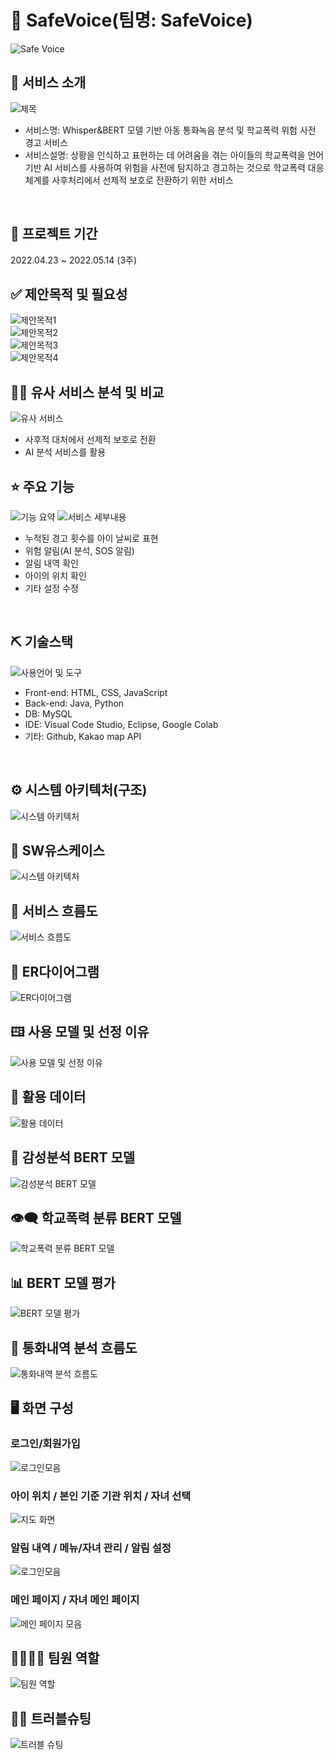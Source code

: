 # 📎 SafeVoice(팀명: SafeVoice)
![Safe Voice](https://github.com/user-attachments/assets/66e5170a-eb2b-499d-8101-228b12286e46)


## 👀 서비스 소개
![제목](./산출문서/PPT_Images/제목.png)
* 서비스명:  Whisper&BERT 모델 기반 아동 통화녹음 분석 및 학교폭력 위험 사전 경고 서비스
* 서비스설명: 상황을 인식하고 표현하는 데 어려움을 겪는 아이들의 학교폭력을 언어 기반 AI 서비스를 사용하여 위험을 사전에 탐지하고 경고하는 것으로 학교폭력 대응 체계를 사후처리에서 선제적 보호로 전환하기 위한 서비스 
<br>

## 📅 프로젝트 기간
2022.04.23 ~ 2022.05.14 (3주)
<br>

## ✅ 제안목적 및 필요성
![제안목적1](./산출문서/PPT_Images/제안목적1.png)
<br>
![제안목적2](./산출문서/PPT_Images/제안목적2.png)
<br>
![제안목적3](./산출문서/PPT_Images/제안목적3.png)
<br>
![제안목적4](./산출문서/PPT_Images/제안목적4.png)
<br>

## 🐕‍🦺 유사 서비스 분석 및 비교
![유사 서비스](./산출문서/PPT_Images/유사서비스_분석_및_비교.png)
* 사후적 대처에서 선제적 보호로 전환
* AI 분석 서비스를 활용

## ⭐ 주요 기능
![기능 요약](./산출문서/PPT_Images/기능_요약.png)
![서비스 세부내용](./산출문서/PPT_Images/서비스_세부내용.png)
* 누적된 경고 횟수를 아이 날씨로 표현
* 위험 알림(AI 분석, SOS 알림)
* 알림 내역 확인
* 아이의 위치 확인
* 기타 설정 수정
<br>

## ⛏ 기술스택
![사용언어 및 도구](./산출문서/PPT_Images/사용언어_및_도구.png)
* Front-end: HTML, CSS, JavaScript
* Back-end: Java, Python
* DB: MySQL
* IDE: Visual Code Studio, Eclipse, Google Colab
* 기타: Github, Kakao map API
<!-- 주석 처리함
<table>
    <tr>
        <th>구분</th>
        <th>내용</th>
    </tr>
    <tr>
        <td>사용언어</td>
        <td>
            <img src="https://img.shields.io/badge/Java-007396?style=for-the-badge&logo=java&logoColor=white"/>
            <img src="https://img.shields.io/badge/HTML5-E34F26?style=for-the-badge&logo=HTML5&logoColor=white"/>
            <img src="https://img.shields.io/badge/CSS3-1572B6?style=for-the-badge&logo=CSS3&logoColor=white"/>
            <img src="https://img.shields.io/badge/JavaScript-F7DF1E?style=for-the-badge&logo=JavaScript&logoColor=white"/>
        </td>
    </tr>
    <tr>
        <td>라이브러리</td>
        <td>
            <img src="https://img.shields.io/badge/BootStrap-7952B3?style=for-the-badge&logo=BootStrap&logoColor=white"/>
            <img src="https://img.shields.io/badge/KakaoMap-FFCD00?style=for-the-badge&logo=Kakao&logoColor=white"/>
        </td>
    </tr>
    <tr>
        <td>개발도구</td>
        <td>
            <img src="https://img.shields.io/badge/Eclipse-2C2255?style=for-the-badge&logo=Eclipse&logoColor=white"/>
            <img src="https://img.shields.io/badge/RaskpberryPi-A22846?style=for-the-badge&logo=RaskpberryPi&logoColor=white"/>
            <img src="https://img.shields.io/badge/Arduino-00979D?style=for-the-badge&logo=Arduino&logoColor=white"/>
            <img src="https://img.shields.io/badge/VSCode-007ACC?style=for-the-badge&logo=VisualStudioCode&logoColor=white"/>
        </td>
    </tr>
    <tr>
        <td>서버환경</td>
        <td>
            <img src="https://img.shields.io/badge/Apache Tomcat-D22128?style=for-the-badge&logo=Apache Tomcat&logoColor=white"/>
        </td>
    </tr>
    <tr>
        <td>데이터베이스</td>
        <td>
            <img src="https://img.shields.io/badge/Firebase-FFCA28?style=for-the-badge&logo=Firebase&logoColor=white"/>
            <img src="https://img.shields.io/badge/Oracle 11g-F80000?style=for-the-badge&logo=Oracle&logoColor=white"/>
        </td>
    </tr>
    <tr>
        <td>협업도구</td>
        <td>
            <img src="https://img.shields.io/badge/Git-F05032?style=for-the-badge&logo=Git&logoColor=white"/>
            <img src="https://img.shields.io/badge/GitHub-181717?style=for-the-badge&logo=GitHub&logoColor=white"/>
        </td>
    </tr>
</table>
-->

<br>

## ⚙ 시스템 아키텍처(구조)
![시스템 아키텍처](./산출문서/PPT_Images/시스템_아키텍처.png)
<br>

## 📌 SW유스케이스
![시스템 아키텍처](./산출문서/PPT_Images/유스케이스.png)
<br>

## 📌 서비스 흐름도
![서비스 흐름도](./산출문서/PPT_Images/서비스_흐름도.png)

## 📌 ER다이어그램
![ER다이어그램](./산출문서/PPT_Images/ER다이어그램.png)
<br>

## 🖽 사용 모델 및 선정 이유
![사용 모델 및 선정 이유](./산출문서/PPT_Images/모델_선정_및_이유.png)
<br>

## 💾 활용 데이터
![활용 데이터](./산출문서/PPT_Images/활용_데이터.png)
<br>

## 💛 감성분석 BERT 모델
![감성분석 BERT 모델](./산출문서/PPT_Images/감성분석_BERT_모델.png)
<br>

## 👁️‍🗨️ 학교폭력 분류 BERT 모델
![학교폭력 분류 BERT 모델](./산출문서/PPT_Images/학교폭력_분류_BERT_모델.png)
<br>

## 📊 BERT 모델 평가
![BERT 모델 평가](./산출문서/PPT_Images/BERT_모델_평가.png)
<br>

## 📌 통화내역 분석 흐름도
![통화내역 분석 흐름도](./산출문서/PPT_Images/통화내역_분석_흐름도.png)
<br>

## 🖥 화면 구성

### 로그인/회원가입
![로그인모음](./산출문서/PPT_Images/로그인모음.png)
<br>

### 아이 위치 / 본인 기준 기관 위치 / 자녀 선택
![지도 화면](./산출문서/PPT_Images/지도모음.png)
<br>

### 알림 내역 / 메뉴/자녀 관리 / 알림 설정
![로그인모음](./산출문서/PPT_Images/알림모음.png)
<br>

### 메인 페이지 / 자녀 메인 페이지
![메인 페이지 모음](./산출문서/PPT_Images/메인페이지모음.png)
<br>

## 👨‍👩‍👦‍👦 팀원 역할
![팀원 역할](./산출문서/PPT_Images/팀원_소개.png)
<br>
<!--
<table>
  <tr>
    <td align="center"><img src="https://item.kakaocdn.net/do/fd49574de6581aa2a91d82ff6adb6c0115b3f4e3c2033bfd702a321ec6eda72c" width="100" height="100"/></td>
    <td align="center"><img src="https://mb.ntdtv.kr/assets/uploads/2019/01/Screen-Shot-2019-01-08-at-4.31.55-PM-e1546932545978.png" width="100" height="100"/></td>
    <td align="center"><img src="https://mblogthumb-phinf.pstatic.net/20160127_177/krazymouse_1453865104404DjQIi_PNG/%C4%AB%C4%AB%BF%C0%C7%C1%B7%BB%C1%EE_%B6%F3%C0%CC%BE%F0.png?type=w2" width="100" height="100"/></td>
    <td align="center"><img src="https://i.pinimg.com/236x/ed/bb/53/edbb53d4f6dd710431c1140551404af9.jpg" width="100" height="100"/></td>
    <td align="center"><img src="https://pbs.twimg.com/media/B-n6uPYUUAAZSUx.png" width="100" height="100"/></td>
  </tr>
  <tr>
    <td align="center"><strong>홍O동</strong></td>
    <td align="center"><strong>홍O동</strong></td>
    <td align="center"><strong>홍O동</strong></td>
    <td align="center"><strong>홍O동</strong></td>
    <td align="center"><strong>홍O동</strong></td>
  </tr>
  <tr>
    <td align="center"><b>Frontend</b></td>
    <td align="center"><b>Frontend</b></td>
    <td align="center"><b>Backend</b></td>
    <td align="center"><b>Backend</b></td>
    <td align="center"><b>Deep Learning</b></td>
  </tr>
  <tr>
    <td align="center"><a href="https://github.com/자신의username작성해주세요" target='_blank'>github</a></td>
    <td align="center"><a href="https://github.com/자신의username작성해주세요" target='_blank'>github</a></td>
    <td align="center"><a href="https://github.com/자신의username작성해주세요" target='_blank'>github</a></td>
    <td align="center"><a href="https://github.com/자신의username작성해주세요" target='_blank'>github</a></td>
    <td align="center"><a href="https://github.com/자신의username작성해주세요" target='_blank'>github</a></td>
  </tr>
</table>
-->

## 🤾‍♂️ 트러블슈팅
![트러블 슈팅](./산출문서/PPT_Images/트러블_슈팅.png)
<!--
<br>
* 문제1<br>
 문제점 설명 및 해결방안
 
* 문제2<br>
 문제점 설명 및 해결방안
 -->
